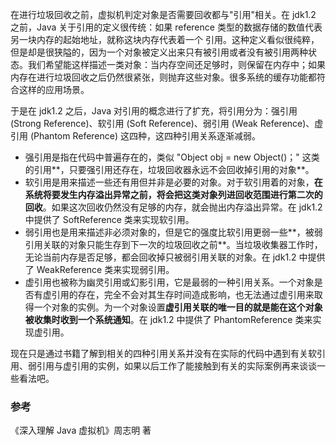在进行垃圾回收之前，虚拟机判定对象是否需要回收都与"引用"相关。在 jdk1.2 之前，Java 关于引用的定义很传统：如果 reference 类型的数据存储的数值代表另一块内存的起始地址，就称这块内存代表着一个 引用。这种定义看似很纯粹，但是却是很狭隘的，因为一个对象被定义出来只有被引用或者没有被引用两种状态。我们希望能这样描述一类对象：当内存空间还足够时，则保留在内存中；如果内存在进行垃圾回收之后仍然很紧张，则抛弃这些对象。很多系统的缓存功能都符合这样的应用场景。

于是在 jdk1.2 之后，Java 对引用的概念进行了扩充，将引用分为：强引用 (Strong Reference)、软引用 (Soft Reference)、弱引用 (Weak  Reference)、虚引用 (Phantom Reference) 这四种，这四种引用关系逐渐减弱。

 - 强引用是指在代码中普遍存在的，类似 "Object obj = new Object()；" 这类的引用**，只要强引用还存在，垃圾回收器永远不会回收掉引用的对象**。
 - 软引用是用来描述一些还有用但并非是必要的对象。对于软引用着的对象，**在系统将要发生内存溢出异常之前，将会把这类对象列进回收范围进行第二次的回收**。如果这次回收仍然没有足够的内存，就会抛出内存溢出异常。在 jdk1.2 中提供了 SoftReference 类来实现软引用。
 - 弱引用也是用来描述非必须对象的，但是它的强度比软引用更弱一些**，被弱引用关联的对象只能生存到下一次的垃圾回收之前**。当垃圾收集器工作时，无论当前内存是否足够，都会回收掉只被弱引用关联的对象。在 jdk1.2 中提供了 WeakReference 类来实现弱引用。
 - 虚引用也被称为幽灵引用或幻影引用，它是最弱的一种引用关系。一个对象是否有虚引用的存在，完全不会对其生存时间造成影响，也无法通过虚引用来取得一个对象的实例。为一个对象设置**虚引用关联的唯一目的就是能在这个对象被收集时收到一个系统通知**。在 jdk1.2 中提供了 PhantomReference 类来实现虚引用。

现在只是通过书籍了解到相关的四种引用关系并没有在实际的代码中遇到有关软引用、弱引用与虚引用的实例，如果以后工作了能接触到有关的实际案例再来谈谈一些看法吧。

### 参考

《深入理解 Java 虚拟机》周志明 著